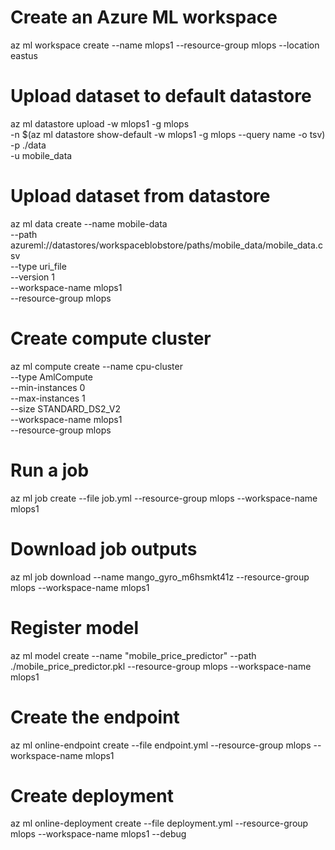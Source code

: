 # Create an Azure ML workspace
az ml workspace create --name mlops1 --resource-group mlops --location eastus

# Upload dataset to default datastore
az ml datastore upload -w mlops1 -g mlops \
    -n $(az ml datastore show-default -w mlops1 -g mlops --query name -o tsv) \
    -p ./data \
    -u mobile_data

# Upload dataset from datastore
az ml data create --name mobile-data \
    --path azureml://datastores/workspaceblobstore/paths/mobile_data/mobile_data.csv \
    --type uri_file \
    --version 1 \
    --workspace-name mlops1 \
    --resource-group mlops

# Create compute cluster
az ml compute create --name cpu-cluster \
    --type AmlCompute \
    --min-instances 0 \
    --max-instances 1 \
    --size STANDARD_DS2_V2 \
    --workspace-name mlops1 \
    --resource-group mlops

# Run a job
az ml job create --file job.yml --resource-group mlops --workspace-name mlops1

# Download job outputs
az ml job download --name mango_gyro_m6hsmkt41z --resource-group mlops --workspace-name mlops1

# Register model
az ml model create --name "mobile_price_predictor" --path ./mobile_price_predictor.pkl --resource-group mlops --workspace-name mlops1

# Create the endpoint
az ml online-endpoint create --file endpoint.yml --resource-group mlops --workspace-name mlops1

# Create deployment
az ml online-deployment create --file deployment.yml --resource-group mlops --workspace-name mlops1 --debug
